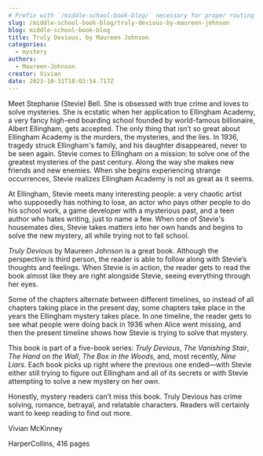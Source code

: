 ```yaml
---
# Prefix with `/middle-school-book-blog/` necessary for proper routing
slug: /middle-school-book-blog/truly-devious-by-maureen-johnson
blog: middle-school-book-blog
title: Truly Devious, by Maureen Johnson
categories:
  - mystery
authors:
  - Maureen-Johnson
creator: Vivian
date: 2023-10-31T18:03:54.717Z
---
```


Meet Stephanie (Stevie) Bell. She is obsessed with true crime and loves to solve mysteries. She is ecstatic when her application to Ellingham Academy, a very fancy high-end boarding school founded by world-famous billionaire, Albert Ellingham, gets accepted. The only thing that isn’t so great about Ellingham Academy is the murders, the mysteries, and the lies. In 1936, tragedy struck Ellingham's family, and his daughter disappeared, never to be seen again. Stevie comes to Ellingham on a mission: to solve one of the greatest mysteries of the past century. Along the way she makes new friends and new enemies. When she begins experiencing strange occurrences, Stevie realizes Ellingham Academy is not as great as it seems.

At Ellingham, Stevie meets many interesting people: a very chaotic artist who supposedly has nothing to lose, an actor who pays other people to do his school work, a game developer with a mysterious past, and a teen author who hates writing, just to name a few. When one of Stevie's housemates dies, Stevie takes matters into her own hands and begins to solve the new mystery, all while trying not to fail school.

_Truly Devious_ by Maureen Johnson is a great book. Although the perspective is third person, the reader is able to follow along with Stevie’s thoughts and feelings. When Stevie is in action, the reader gets to read the book almost like they are right alongside Stevie, seeing everything through her eyes.

Some of the chapters alternate between different timelines, so instead of all chapters taking place in the present day, some chapters take place in the years the Ellingham mystery takes place. In one timeline, the reader gets to see what people were doing back in 1936 when Alice went missing, and then the present timeline shows how Stevie is trying to solve that mystery.

This book is part of a five-book series: _Truly Devious_, _The Vanishing Stair_, _The Hand on the Wall_, _The Box in the Woods_, and, most recently, _Nine Liars_. Each book picks up right where the previous one ended—with Stevie either still trying to figure out Ellingham and all of its secrets or with Stevie attempting to solve a new mystery on her own.

Honestly, mystery readers can’t miss this book. Truly Devious has crime solving, romance, betrayal, and relatable characters. Readers will certainly want to keep reading to find out more.

Vivian McKinney

HarperCollins, 416 pages
